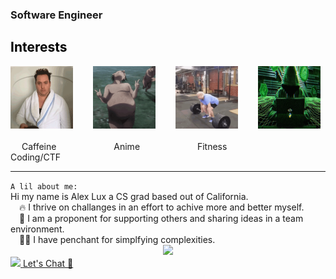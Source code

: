 ### Software Engineer
<div style="border:50px; color:black;">
  <h2> Interests </h2>
<img src="Github-Assets/coffee.gif" width="100px" height="100px" style="border:50px; color:black;" />&emsp;&emsp;
<img src="Github-Assets/attack-on-titan-funny.gif" width="100px" height="100px"/>&emsp;&emsp;
<img src="Github-Assets/weightlifting-lifting-weights.gif" width="100px" height="100px"/>&emsp;&emsp;
<img src="Github-Assets/hacker-python.gif" width="100px" height="100px"/>&emsp;&emsp;
</div>
&emsp; Caffeine &emsp;&emsp;&emsp;&emsp;&emsp;&emsp; Anime &emsp;&emsp;&emsp;&emsp;&emsp;&emsp; Fitness &emsp;&emsp;&emsp;&emsp;&emsp; Coding/CTF

<!--
<div style="justify-content:space-evenly;">
  <ul style="list-style-type:none;"> 
    <li style="list-style-type:none;">Coffee</li>
    <li style="list-style-type:none;">Anime</li>
  </ul>
</div>
-->

<hr/>
<code>A lil about me: </code><br />
Hi my name is Alex Lux a CS grad based out of California.<br />
&emsp;🔥 I thrive on challanges in an effort to achive more and better myself.<br />
&emsp;🤝 I am a proponent for supporting others and sharing ideas in a team environment.<br />
&emsp;👨‍💻 I have penchant for simplfying complexities.<br /> 

<div align="center">
<img src="https://visitor-badge.glitch.me/badge?page_id=alexlux58.visitor-badge&left_color=red&right_color=blue&left_text=visitors" /> 
</div>

<a href="https://www.linkedin.com/in/alex-lux/" target="_blank">
  <img src="https://img.shields.io/badge/LinkedIn-0077B5?style=for-the-badge&logo=linkedin&logoColor=white" />
</a>

<!--
<a href="alexlux58" target="_blank">
  <img src="https://img.shields.io/badge/Gmail-D14836?style=for-the-badge&logo=gmail&logoColor=white" />
</a>
-->

<a href ="mailto:alexlux58@gmail.com?subject=From Github">
Let's Chat 💭
</a>

<!--
**alexlux58/alexlux58** is a ✨ _special_ ✨ repository because its `README.md` (this file) appears on your GitHub profile.

Here are some ideas to get you started:

- 🔭 I’m currently working on ...
- 🌱 I’m currently learning ...
- 👯 I’m looking to collaborate on ...
- 🤔 I’m looking for help with ...
- 💬 Ask me about ...
- 📫 How to reach me: ...
- 😄 Pronouns: ...
- ⚡ Fun fact: ...
-->

